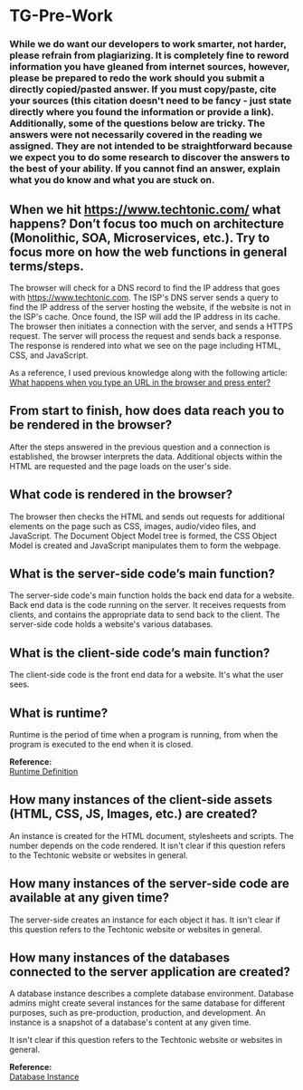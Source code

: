 # TG-Pre-Work

### While we do want our developers to work smarter, not harder, please refrain from plagiarizing.  It is completely fine to reword information you have gleaned from internet sources, however, please be prepared to redo the work should you submit a directly copied/pasted answer.  If you must copy/paste, cite your sources (this citation doesn't need to be fancy - just state directly where you found the information or provide a link).  Additionally, some of the questions below are tricky.  The answers were not necessarily covered in the reading we assigned.  They are not intended to be straightforward because we expect you to do some research to discover the answers to the best of your ability.  If you cannot find an answer, explain what you do know and what you are stuck on.  

## When we hit https://www.techtonic.com/ what happens? Don’t focus too much on architecture (Monolithic, SOA, Microservices, etc.). Try to focus more on how the web functions in general terms/steps.

The browser will check for a DNS record to find the IP address that goes with https://www.techtonic.com. The ISP's DNS server sends a query to find the IP address of the server hosting the website, if the website is not in the ISP's cache. Once found, the ISP will add the IP address in its cache. The browser then initiates a connection with the server, and sends a HTTPS request. The server will process the request and sends back a response. The response is rendered into what we see on the page including HTML, CSS, and JavaScript.

As a reference, I used previous knowledge along with the following article:<br>
<a href="https://medium.com/@maneesha.wijesinghe1/what-happens-when-you-type-an-url-in-the-browser-and-press-enter-bb0aa2449c1a"> What happens when you type an URL in the browser and press enter?</a>

## From start to finish, how does data reach you to be rendered in the browser?

After the steps answered in the previous question and a connection is established, the browser interprets the data. Additional objects within the HTML are requested and the page loads on the user's side.

## What code is rendered in the browser?

The browser then checks the HTML and sends out requests for additional elements on the page such as CSS, images, audio/video files, and JavaScript.  The Document Object Model tree is formed, the CSS Object Model is created and JavaScript manipulates them to form the webpage.

## What is the server-side code’s main function?

The server-side code's main function holds the back end data for a website. Back end data is the code running on the server. It receives requests from clients, and contains the appropriate data to send back to the client. The server-side code holds a website's various databases.

## What is the client-side code’s main function?

The client-side code is the front end data for a website. It's what the user sees.

## What is runtime?

Runtime is the period of time when a program is running, from when the program is executed to the end when it is closed.

<strong>Reference:</strong> <br>
<a href="https://techterms.com/definition/runtime"> Runtime Definition</a>

## How many instances of the client-side assets (HTML, CSS, JS, Images, etc.) are created?

An instance is created for the HTML document, stylesheets and scripts. The number depends on the code rendered. It isn't clear if this question refers to the Techtonic website or websites in general.

## How many instances of the server-side code are available at any given time?

The server-side creates an instance for each object it has. It isn't clear if this question refers to the Techtonic website or websites in general.

## How many instances of the databases connected to the server application are created?

A database instance describes a complete database environment. Database admins might create several instances for the same database for different purposes, such as pre-production, production, and development. An instance is a snapshot of a database's content at any given time.

It isn't clear if this question refers to the Techtonic website or websites in general.

<strong>Reference:</strong><br>
<a href="https://www.lifewire.com/database-instance-1019612"> Database Instance</a>
